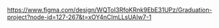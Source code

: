 https://www.figma.com/design/WQToI3RfoKRnk9EbE31UPz/Graduation-project?node-id=127-267&t=xOY4nClmLLsUAlw7-1
